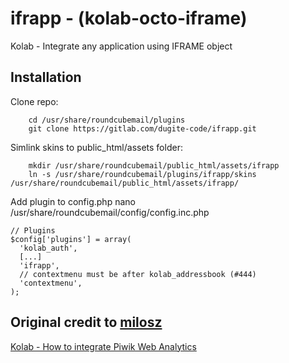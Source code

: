 ifrapp - (kolab-octo-iframe)
============================

Kolab - Integrate any application using IFRAME object

Installation
-----------------

Clone repo:

        cd /usr/share/roundcubemail/plugins
        git clone https://gitlab.com/dugite-code/ifrapp.git

Simlink skins to public_html/assets folder:

        mkdir /usr/share/roundcubemail/public_html/assets/ifrapp
        ln -s /usr/share/roundcubemail/plugins/ifrapp/skins /usr/share/roundcubemail/public_html/assets/ifrapp/

Add plugin to config.php
    nano /usr/share/roundcubemail/config/config.inc.php
    
    // Plugins
    $config['plugins'] = array(
      'kolab_auth',
      [...]
      'ifrapp',
      // contextmenu must be after kolab_addressbook (#444)
      'contextmenu',
    );

Original credit to [milosz](https://github.com/milosz)
------------------------------------------------------

[Kolab - How to integrate Piwik Web Analytics](http://blog.sleeplessbeastie.eu/2013/06/24/kolab-how-to-integrate-piwik/)